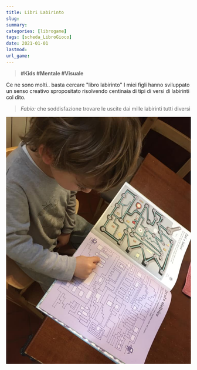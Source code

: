 ```yaml
---
title: Libri Labirinto
slug: 
summary: 
categories: [librogame]
tags: [scheda_LibroGioco]
date: 2021-01-01
lastmod: 
url_game: 
---
```

> **#Kids #Mentale #Visuale**   

Ce ne sono molti.. basta cercare "libro labirinto"
I miei figli hanno sviluppato un senso creativo spropositato risolvendo centinaia di tipi di versi di labirinti col dito.

> *Fabio:*
> che soddisfazione trovare le uscite dai mille labirinti tutti diversi

![](libro_labirinto.jpg)


